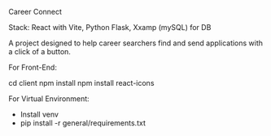 Career Connect

Stack: React with Vite, Python Flask, Xxamp (mySQL) for DB

A project designed to help career searchers find and send applications with a click of a button. 

For Front-End:

cd client
npm install
npm install react-icons

For Virtual Environment:

- Install venv
- pip install -r general/requirements.txt
